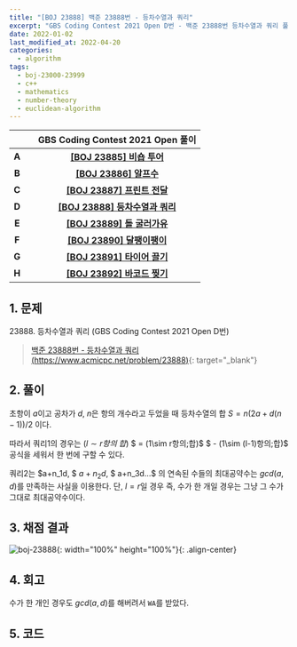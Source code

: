 ```yaml
---
title: "[BOJ 23888] 백준 23888번 - 등차수열과 쿼리"
excerpt: "GBS Coding Contest 2021 Open D번 - 백준 23888번 등차수열과 쿼리 풀이"
date: 2022-01-02
last_modified_at: 2022-04-20
categories:
  - algorithm
tags:
  - boj-23000-23999
  - c++
  - mathematics
  - number-theory
  - euclidean-algorithm
---
```


|||GBS Coding Contest 2021 Open 풀이|
|:---:|:---:|:---:|
|**A**||**[[BOJ 23885] 비숍 투어](https://burningfalls.github.io/algorithm/boj-23885/)**|
|**B**||**[[BOJ 23886] 알프수](https://burningfalls.github.io/algorithm/boj-23886/)**|
|**C**||**[[BOJ 23887] 프린트 전달](https://burningfalls.github.io/algorithm/boj-23887/)**|
|**D**||**[[BOJ 23888] 등차수열과 쿼리](https://burningfalls.github.io/algorithm/boj-23888/)**|
|**E**||**[[BOJ 23889] 돌 굴러가유](https://burningfalls.github.io/algorithm/boj-23889/)**|
|**F**||**[[BOJ 23890] 달팽이팽이](https://burningfalls.github.io/algorithm/boj-23890/)**|
|**G**||**[[BOJ 23891] 타이어 끌기](https://burningfalls.github.io/algorithm/boj-23891/)**|
|**H**||**[[BOJ 23892] 바코드 찢기](https://burningfalls.github.io/algorithm/boj-23892/)**|

## 1. 문제
$23888$. 등차수열과 쿼리 (GBS Coding Contest 2021 Open D번)

> [백준 23888번 - 등차수열과 쿼리 (https://www.acmicpc.net/problem/23888)](https://www.acmicpc.net/problem/23888){: target="_blank"}

## 2. 풀이

초항이 $a$이고 공차가 $d$, $n$은 항의 개수라고 두었을 때 등차수열의 합 $S = n(2a+d(n-1))/2$ 이다.

따라서 쿼리$1$의 경우는 $(l\sim r항의\;합)$ $ = (1\sim r항의\;합)$ $ - (1\sim (l-1)항의\;합)$ 공식을 세워서 한 번에 구할 수 있다.

쿼리$2$는 $a+n_1d, $ $a+n_2d,$ $ a+n_3d...$ 의 연속된 수들의 최대공약수는 $gcd(a, d)$를 만족하는 사실을 이용한다. 단, $l=r$일 경우 즉, 수가 한 개일 경우는 그냥 그 수가 그대로 최대공약수이다.

## 3. 채점 결과

![boj-23888](https://user-images.githubusercontent.com/30232837/160979855-dfad4e3d-64f2-4e8c-a5d1-5f5b82005dc4.png "boj-23888"){: width="100%" height="100%"}{: .align-center}

## 4. 회고

수가 한 개인 경우도 $gcd(a, d)$를 해버려서 `WA`를 받았다.

## 5. 코드

<script src="https://gist.github.com/BurningFalls/ca286d48319aa321d6c03170ad10acab.js"></script>